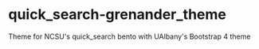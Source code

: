 # quick_search-grenander_theme
Theme for NCSU's quick_search bento with UAlbany's Bootstrap 4 theme
